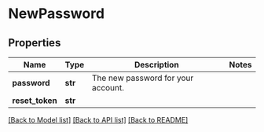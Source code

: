 # NewPassword

## Properties
Name | Type | Description | Notes
------------ | ------------- | ------------- | -------------
**password** | **str** | The new password for your account. | 
**reset_token** | **str** |  | 

[[Back to Model list]](../README.md#documentation-for-models) [[Back to API list]](../README.md#documentation-for-api-endpoints) [[Back to README]](../README.md)


